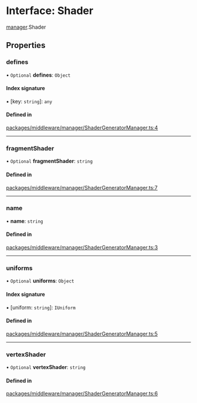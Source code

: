 # Interface: Shader

[manager](../modules/manager.md).Shader

## Properties

### defines

• `Optional` **defines**: `Object`

#### Index signature

▪ [key: `string`]: `any`

#### Defined in

[packages/middleware/manager/ShaderGeneratorManager.ts:4](https://github.com/Shiotsukikaedesari/vis-three/blob/2f5203e6/packages/middleware/manager/ShaderGeneratorManager.ts#L4)

___

### fragmentShader

• `Optional` **fragmentShader**: `string`

#### Defined in

[packages/middleware/manager/ShaderGeneratorManager.ts:7](https://github.com/Shiotsukikaedesari/vis-three/blob/2f5203e6/packages/middleware/manager/ShaderGeneratorManager.ts#L7)

___

### name

• **name**: `string`

#### Defined in

[packages/middleware/manager/ShaderGeneratorManager.ts:3](https://github.com/Shiotsukikaedesari/vis-three/blob/2f5203e6/packages/middleware/manager/ShaderGeneratorManager.ts#L3)

___

### uniforms

• `Optional` **uniforms**: `Object`

#### Index signature

▪ [uniform: `string`]: `IUniform`

#### Defined in

[packages/middleware/manager/ShaderGeneratorManager.ts:5](https://github.com/Shiotsukikaedesari/vis-three/blob/2f5203e6/packages/middleware/manager/ShaderGeneratorManager.ts#L5)

___

### vertexShader

• `Optional` **vertexShader**: `string`

#### Defined in

[packages/middleware/manager/ShaderGeneratorManager.ts:6](https://github.com/Shiotsukikaedesari/vis-three/blob/2f5203e6/packages/middleware/manager/ShaderGeneratorManager.ts#L6)
